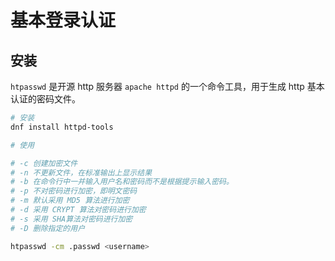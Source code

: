 # 基本登录认证

## 安装

`htpasswd` 是开源 http 服务器 `apache httpd` 的一个命令工具，用于生成 http 基本认证的密码文件。

```bash
# 安装
dnf install httpd-tools

# 使用

# -c 创建加密文件
# -n 不更新文件，在标准输出上显示结果
# -b 在命令行中一并输入用户名和密码而不是根据提示输入密码。
# -p 不对密码进行加密，即明文密码
# -m 默认采用 MD5 算法进行加密
# -d 采用 CRYPT 算法对密码进行加密
# -s 采用 SHA算法对密码进行加密
# -D 删除指定的用户

htpasswd -cm .passwd <username>
```

